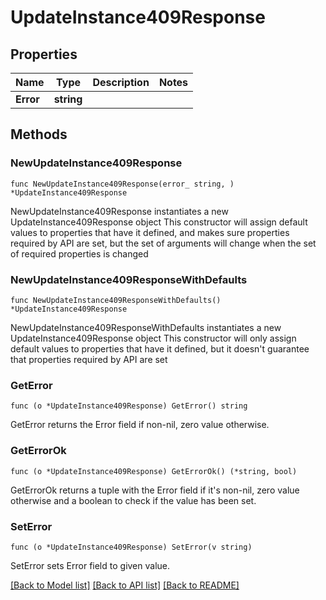 # UpdateInstance409Response

## Properties

Name | Type | Description | Notes
------------ | ------------- | ------------- | -------------
**Error** | **string** |  | 

## Methods

### NewUpdateInstance409Response

`func NewUpdateInstance409Response(error_ string, ) *UpdateInstance409Response`

NewUpdateInstance409Response instantiates a new UpdateInstance409Response object
This constructor will assign default values to properties that have it defined,
and makes sure properties required by API are set, but the set of arguments
will change when the set of required properties is changed

### NewUpdateInstance409ResponseWithDefaults

`func NewUpdateInstance409ResponseWithDefaults() *UpdateInstance409Response`

NewUpdateInstance409ResponseWithDefaults instantiates a new UpdateInstance409Response object
This constructor will only assign default values to properties that have it defined,
but it doesn't guarantee that properties required by API are set

### GetError

`func (o *UpdateInstance409Response) GetError() string`

GetError returns the Error field if non-nil, zero value otherwise.

### GetErrorOk

`func (o *UpdateInstance409Response) GetErrorOk() (*string, bool)`

GetErrorOk returns a tuple with the Error field if it's non-nil, zero value otherwise
and a boolean to check if the value has been set.

### SetError

`func (o *UpdateInstance409Response) SetError(v string)`

SetError sets Error field to given value.



[[Back to Model list]](../README.md#documentation-for-models) [[Back to API list]](../README.md#documentation-for-api-endpoints) [[Back to README]](../README.md)


